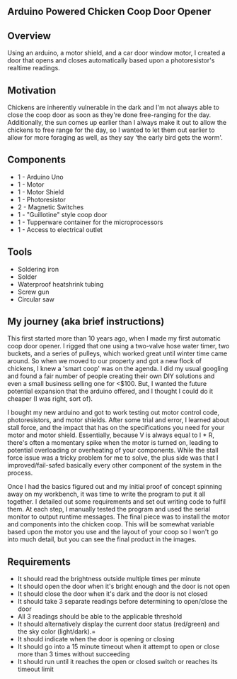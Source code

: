 ## Arduino Powered Chicken Coop Door Opener

## Overview

Using an arduino, a motor shield, and a car door window motor, I created a door that opens and closes automatically based upon a photoresistor's realtime readings. 

## Motivation

Chickens are inherently vulnerable in the dark and I'm not always able to close the coop door as soon as they're done free-ranging for the day. Additionally, the sun comes up earlier than I always make it out to allow the chickens to free range for the day, so I wanted to let them out earlier to allow for more foraging as well, as they say 'the early bird gets the worm'.

## Components

- 1 - Arduino Uno
- 1 - Motor
- 1 - Motor Shield
- 1 - Photoresistor
- 2 - Magnetic Switches
- 1 - "Guillotine" style coop door
- 1 - Tupperware container for the microprocessors
- 1 - Access to electrical outlet

## Tools

- Soldering iron
- Solder
- Waterproof heatshrink tubing
- Screw gun
- Circular saw

## My journey (aka brief instructions)

This first started more than 10 years ago, when I made my first automatic coop door opener. I rigged that one using a two-valve hose water timer, two buckets, and a series of pulleys, which worked great until winter time came around. So when we moved to our property and got a new flock of chickens, I knew a 'smart coop' was on the agenda. I did my usual googling and found a fair number of people creating their own DIY solutions and even a small business selling one for <$100. But, I wanted the future potential expansion that the arduino offered, and I thought I could do it cheaper (I was right, sort of). 

I bought my new arduino and got to work testing out motor control code, photoresistors, and motor shields. After some trial and error, I learned about stall force, and the impact that has on the specifications you need for your motor and motor shield. Essentially, because V is always equal to I * R, there's often a momentary spike when the motor is turned on, leading to potential overloading or overheating of your components. While the stall force issue was a tricky problem for me to solve, the plus side was that I improved/fail-safed basically every other component of the system in the process. 

Once I had the basics figured out and my initial proof of concept spinning away on my workbench, it was time to write the program to put it all together. I detailed out some requirements and set out writing code to fulfil them. At each step, I manually tested the program and used the serial monitor to output runtime messages. The final piece was to install the motor and components into the chicken coop. This will be somewhat variable based upon the motor you use and the layout of your coop so I won't go into much detail, but you can see the final product in the images.

## Requirements

- It should read the brightness outside multiple times per minute
- It should open the door when it's bright enough and the door is not open
- It should close the door when it's dark and the door is not closed
- It should take 3 separate readings before determining to open/close the door
- All 3 readings should be able to the applicable threshold
- It should alternatively display the current door status (red/green) and the sky color (light/dark).=
- It should indicate when the door is opening or closing
- It should go into a 15 minute timeout when it attempt to open or close more than 3 times without succeeding
- It should run until it reaches the open or closed switch or reaches its timeout limit









